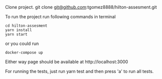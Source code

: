 Clone project.
git clone git@github.com:tgomez8888/hilton-assesment.git

To run the project run following commands in terminal

```
cd hilton-assesment
yarn install
yarn start
```
or you could run 
```
docker-compose up
```

Either way page should be available at http://localhost:3000

For running the tests, just run yarn test and then press 'a' to run all tests.

